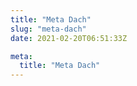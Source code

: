 ```yaml
---
title: "Meta Dach"
slug: "meta-dach"
date: 2021-02-20T06:51:33Z

meta:
  title: "Meta Dach"
---
```


